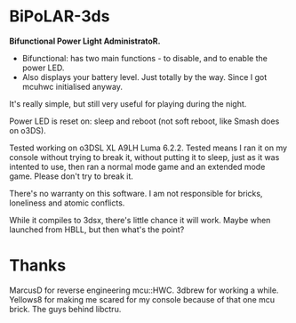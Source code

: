 # BiPoLAR-3ds
<b> Bifunctional Power Light AdministratoR. </b>
* Bifunctional: has two main functions - to disable, and to enable the power LED.
* Also displays your battery level. Just totally by the way. Since I got mcuhwc initialised anyway.

It's really simple, but still very useful for playing during the night.

Power LED is reset on: sleep and reboot (not soft reboot, like Smash does on o3DS).

Tested working on o3DSL XL A9LH Luma 6.2.2. Tested means I ran it on my console without trying to break it, without putting it to sleep, just as it was intented to use, then ran a normal mode game and an extended mode game. Please don't try to break it.

There's no warranty on this software. I am not responsible for bricks, loneliness and atomic conflicts.

While it compiles to 3dsx, there's little chance it will work. Maybe when launched from HBLL, but then what's the point?

# Thanks
MarcusD for reverse engineering mcu::HWC.
3dbrew for working a while.
Yellows8 for making me scared for my console because of that one mcu brick.
The guys behind libctru.
